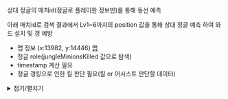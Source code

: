 상대 정글의 매치id(정글로 플레이한 정보만)를 통해 동선 예측

아래 매치id로 검색 결과에서 Lv1~6까지의 position 값을 통해 상대 정글 예측 하여 와드 설치 및 갱 예방

- 맵 정보 (x:13982, y:14446) 
[맵](./맵.png)
- 정글 role(jungleMinionsKilled 값으로 탐색)
- timestamp 계산 필요
- 정글 갱킹으로 인한 킬 판단 필요(킬 or 어시스트 판단할 데이터)

<details>
  <summary>접기/펼치기</summary>
  <div>
{
    "frames": [
        {
            "participantFrames": {
                "1": {
                    "participantId": 1,
                    "position": {
                        "x": 7012,
                        "y": 7415
                    },
                    "currentGold": 121,
                    "totalGold": 621,
                    "level": 1,
                    "xp": 225,
                    "minionsKilled": 3,
                    "jungleMinionsKilled": 0,
                    "dominionScore": 0,
                    "teamScore": 0
                },
                "2": {
                    "participantId": 2,
                    "position": {
                        "x": 11686,
                        "y": 1541
                    },
                    "currentGold": 97,
                    "totalGold": 547,
                    "level": 1,
                    "xp": 120,
                    "minionsKilled": 0,
                    "jungleMinionsKilled": 0,
                    "dominionScore": 0,
                    "teamScore": 0
                },
                "3": {
                    "participantId": 3,
                    "position": {
                        "x": 1958,
                        "y": 11805
                    },
                    "currentGold": 20,
                    "totalGold": 520,
                    "level": 1,
                    "xp": 0,
                    "minionsKilled": 0,
                    "jungleMinionsKilled": 0,
                    "dominionScore": 0,
                    "teamScore": 0
                },
                "4": {
                    "participantId": 4,
                    "position": {
                        "x": 7254,
                        "y": 7628
                    },
                    "currentGold": 140,
                    "totalGold": 940,
                    "level": 2,
                    "xp": 364,
                    "minionsKilled": 0,
                    "jungleMinionsKilled": 4,
                    "dominionScore": 0,
                    "teamScore": 0
                },
                "5": {
                    "participantId": 5,
                    "position": {
                        "x": 11627,
                        "y": 1780
                    },
                    "currentGold": 87,
                    "totalGold": 587,
                    "level": 1,
                    "xp": 120,
                    "minionsKilled": 2,
                    "jungleMinionsKilled": 0,
                    "dominionScore": 0,
                    "teamScore": 0
                },
                "6": {
                    "participantId": 6,
                    "position": {
                        "x": 7532,
                        "y": 7806
                    },
                    "currentGold": 436,
                    "totalGold": 936,
                    "level": 2,
                    "xp": 298,
                    "minionsKilled": 5,
                    "jungleMinionsKilled": 0,
                    "dominionScore": 0,
                    "teamScore": 0
                },
                "7": {
                    "participantId": 7,
                    "position": {
                        "x": 2228,
                        "y": 12625
                    },
                    "currentGold": 494,
                    "totalGold": 994,
                    "level": 1,
                    "xp": 238,
                    "minionsKilled": 3,
                    "jungleMinionsKilled": 0,
                    "dominionScore": 0,
                    "teamScore": 0
                },
                "8": {
                    "participantId": 8,
                    "position": {
                        "x": 12855,
                        "y": 1860
                    },
                    "currentGold": 572,
                    "totalGold": 1072,
                    "level": 1,
                    "xp": 159,
                    "minionsKilled": 0,
                    "jungleMinionsKilled": 0,
                    "dominionScore": 0,
                    "teamScore": 0
                },
                "9": {
                    "participantId": 9,
                    "position": {
                        "x": 12619,
                        "y": 2653
                    },
                    "currentGold": 183,
                    "totalGold": 683,
                    "level": 1,
                    "xp": 159,
                    "minionsKilled": 5,
                    "jungleMinionsKilled": 0,
                    "dominionScore": 0,
                    "teamScore": 0
                },
                "10": {
                    "participantId": 10,
                    "position": {
                        "x": 12405,
                        "y": 6483
                    },
                    "currentGold": 173,
                    "totalGold": 673,
                    "level": 2,
                    "xp": 340,
                    "minionsKilled": 0,
                    "jungleMinionsKilled": 4,
                    "dominionScore": 0,
                    "teamScore": 0
                }
            },
            "events": [
                {
                    "type": "CHAMPION_KILL",
                    "timestamp": 63175,
                    "position": {
                        "x": 5916,
                        "y": 5199
                    },
                    "killerId": 6,
                    "victimId": 4,
                    "assistingParticipantIds": [
                        7,
                        8,
                        9
                    ]
                },
                {
                    "type": "ITEM_PURCHASED",
                    "timestamp": 66940,
                    "participantId": 4,
                    "itemId": 1001
                },
                {
                    "type": "WARD_PLACED",
                    "timestamp": 70447,
                    "wardType": "YELLOW_TRINKET",
                    "creatorId": 8
                },
                {
                    "type": "WARD_PLACED",
                    "timestamp": 91793,
                    "wardType": "YELLOW_TRINKET",
                    "creatorId": 4
                },
                {
                    "type": "SKILL_LEVEL_UP",
                    "timestamp": 103920,
                    "participantId": 10,
                    "skillSlot": 2,
                    "levelUpType": "NORMAL"
                },
                {
                    "type": "WARD_PLACED",
                    "timestamp": 105373,
                    "wardType": "YELLOW_TRINKET",
                    "creatorId": 5
                },
                {
                    "type": "SKILL_LEVEL_UP",
                    "timestamp": 107191,
                    "participantId": 4,
                    "skillSlot": 3,
                    "levelUpType": "NORMAL"
                },
                {
                    "type": "SKILL_LEVEL_UP",
                    "timestamp": 108776,
                    "participantId": 6,
                    "skillSlot": 3,
                    "levelUpType": "NORMAL"
                }
            ],
            "timestamp": 120012
        },
        {
            "participantFrames": {
                "1": {
                    "participantId": 1,
                    "position": {
                        "x": 6279,
                        "y": 6273
                    },
                    "currentGold": 433,
                    "totalGold": 943,
                    "level": 3,
                    "xp": 829,
                    "minionsKilled": 12,
                    "jungleMinionsKilled": 0,
                    "dominionScore": 0,
                    "teamScore": 0
                },
                "2": {
                    "participantId": 2,
                    "position": {
                        "x": 10628,
                        "y": 1176
                    },
                    "currentGold": 273,
                    "totalGold": 723,
                    "level": 2,
                    "xp": 457,
                    "minionsKilled": 2,
                    "jungleMinionsKilled": 0,
                    "dominionScore": 0,
                    "teamScore": 0
                },
                "3": {
                    "participantId": 3,
                    "position": {
                        "x": 1234,
                        "y": 11700
                    },
                    "currentGold": 296,
                    "totalGold": 796,
                    "level": 2,
                    "xp": 601,
                    "minionsKilled": 9,
                    "jungleMinionsKilled": 0,
                    "dominionScore": 0,
                    "teamScore": 0
                },
                "4": {
                    "participantId": 4,
                    "position": {
                        "x": 2941,
                        "y": 7763
                    },
                    "currentGold": 452,
                    "totalGold": 1252,
                    "level": 3,
                    "xp": 729,
                    "minionsKilled": 0,
                    "jungleMinionsKilled": 12,
                    "dominionScore": 0,
                    "teamScore": 0
                },
                "5": {
                    "participantId": 5,
                    "position": {
                        "x": 10503,
                        "y": 1221
                    },
                    "currentGold": 321,
                    "totalGold": 821,
                    "level": 2,
                    "xp": 457,
                    "minionsKilled": 8,
                    "jungleMinionsKilled": 0,
                    "dominionScore": 0,
                    "teamScore": 0
                },
                "6": {
                    "participantId": 6,
                    "position": {
                        "x": 6673,
                        "y": 7237
                    },
                    "currentGold": 685,
                    "totalGold": 1195,
                    "level": 3,
                    "xp": 826,
                    "minionsKilled": 11,
                    "jungleMinionsKilled": 0,
                    "dominionScore": 0,
                    "teamScore": 0
                },
                "7": {
                    "participantId": 7,
                    "position": {
                        "x": 2096,
                        "y": 12177
                    },
                    "currentGold": 782,
                    "totalGold": 1282,
                    "level": 3,
                    "xp": 843,
                    "minionsKilled": 10,
                    "jungleMinionsKilled": 0,
                    "dominionScore": 0,
                    "teamScore": 0
                },
                "8": {
                    "participantId": 8,
                    "position": {
                        "x": 11604,
                        "y": 1131
                    },
                    "currentGold": 806,
                    "totalGold": 1306,
                    "level": 2,
                    "xp": 478,
                    "minionsKilled": 0,
                    "jungleMinionsKilled": 0,
                    "dominionScore": 0,
                    "teamScore": 0
                },
                "9": {
                    "participantId": 9,
                    "position": {
                        "x": 11662,
                        "y": 1913
                    },
                    "currentGold": 467,
                    "totalGold": 967,
                    "level": 2,
                    "xp": 478,
                    "minionsKilled": 14,
                    "jungleMinionsKilled": 0,
                    "dominionScore": 0,
                    "teamScore": 0
                },
                "10": {
                    "participantId": 10,
                    "position": {
                        "x": 6906,
                        "y": 6786
                    },
                    "currentGold": 481,
                    "totalGold": 981,
                    "level": 3,
                    "xp": 767,
                    "minionsKilled": 0,
                    "jungleMinionsKilled": 12,
                    "dominionScore": 0,
                    "teamScore": 0
                }
            },
            "events": [
                {
                    "type": "ITEM_DESTROYED",
                    "timestamp": 121697,
                    "participantId": 6,
                    "itemId": 2010
                },
                {
                    "type": "WARD_PLACED",
                    "timestamp": 126024,
                    "wardType": "YELLOW_TRINKET",
                    "creatorId": 6
                },
                {
                    "type": "SKILL_LEVEL_UP",
                    "timestamp": 129298,
                    "participantId": 7,
                    "skillSlot": 2,
                    "levelUpType": "NORMAL"
                },
                {
                    "type": "SKILL_LEVEL_UP",
                    "timestamp": 131642,
                    "participantId": 1,
                    "skillSlot": 2,
                    "levelUpType": "NORMAL"
                },
                {
                    "type": "ITEM_DESTROYED",
                    "timestamp": 135344,
                    "participantId": 6,
                    "itemId": 2003
                },
                {
                    "type": "SKILL_LEVEL_UP",
                    "timestamp": 139574,
                    "participantId": 9,
                    "skillSlot": 3,
                    "levelUpType": "NORMAL"
                },
                {
                    "type": "SKILL_LEVEL_UP",
                    "timestamp": 140565,
                    "participantId": 8,
                    "skillSlot": 2,
                    "levelUpType": "NORMAL"
                },
                {
                    "type": "SKILL_LEVEL_UP",
                    "timestamp": 151706,
                    "participantId": 3,
                    "skillSlot": 2,
                    "levelUpType": "NORMAL"
                },
                {
                    "type": "WARD_PLACED",
                    "timestamp": 152864,
                    "wardType": "YELLOW_TRINKET",
                    "creatorId": 7
                },
                {
                    "type": "SKILL_LEVEL_UP",
                    "timestamp": 156134,
                    "participantId": 10,
                    "skillSlot": 3,
                    "levelUpType": "NORMAL"
                },
                {
                    "type": "SKILL_LEVEL_UP",
                    "timestamp": 158315,
                    "participantId": 2,
                    "skillSlot": 3,
                    "levelUpType": "NORMAL"
                },
                {
                    "type": "SKILL_LEVEL_UP",
                    "timestamp": 159604,
                    "participantId": 5,
                    "skillSlot": 3,
                    "levelUpType": "NORMAL"
                },
                {
                    "type": "SKILL_LEVEL_UP",
                    "timestamp": 161885,
                    "participantId": 6,
                    "skillSlot": 2,
                    "levelUpType": "NORMAL"
                },
                {
                    "type": "SKILL_LEVEL_UP",
                    "timestamp": 166708,
                    "participantId": 1,
                    "skillSlot": 3,
                    "levelUpType": "NORMAL"
                },
                {
                    "type": "SKILL_LEVEL_UP",
                    "timestamp": 169452,
                    "participantId": 7,
                    "skillSlot": 3,
                    "levelUpType": "NORMAL"
                },
                {
                    "type": "ITEM_DESTROYED",
                    "timestamp": 171996,
                    "participantId": 8,
                    "itemId": 2003
                },
                {
                    "type": "SKILL_LEVEL_UP",
                    "timestamp": 178208,
                    "participantId": 4,
                    "skillSlot": 1,
                    "levelUpType": "NORMAL"
                },
                {
                    "type": "ITEM_DESTROYED",
                    "timestamp": 178307,
                    "participantId": 1,
                    "itemId": 2010
                }
            ],
            "timestamp": 180025
        },
        {
            "participantFrames": {
                "1": {
                    "participantId": 1,
                    "position": {
                        "x": 6779,
                        "y": 6859
                    },
                    "currentGold": 131,
                    "totalGold": 1291,
                    "level": 3,
                    "xp": 1130,
                    "minionsKilled": 16,
                    "jungleMinionsKilled": 0,
                    "dominionScore": 0,
                    "teamScore": 0
                },
                "2": {
                    "participantId": 2,
                    "position": {
                        "x": 10668,
                        "y": 1087
                    },
                    "currentGold": 511,
                    "totalGold": 961,
                    "level": 3,
                    "xp": 796,
                    "minionsKilled": 5,
                    "jungleMinionsKilled": 0,
                    "dominionScore": 0,
                    "teamScore": 0
                },
                "3": {
                    "participantId": 3,
                    "position": {
                        "x": 1279,
                        "y": 11385
                    },
                    "currentGold": 599,
                    "totalGold": 1099,
                    "level": 4,
                    "xp": 1235,
                    "minionsKilled": 17,
                    "jungleMinionsKilled": 0,
                    "dominionScore": 0,
                    "teamScore": 0
                },
                "4": {
                    "participantId": 4,
                    "position": {
                        "x": 6974,
                        "y": 5151
                    },
                    "currentGold": 1123,
                    "totalGold": 1923,
                    "level": 3,
                    "xp": 977,
                    "minionsKilled": 0,
                    "jungleMinionsKilled": 16,
                    "dominionScore": 0,
                    "teamScore": 0
                },
                "5": {
                    "participantId": 5,
                    "position": {
                        "x": 10167,
                        "y": 1532
                    },
                    "currentGold": 603,
                    "totalGold": 1103,
                    "level": 3,
                    "xp": 796,
                    "minionsKilled": 15,
                    "jungleMinionsKilled": 0,
                    "dominionScore": 0,
                    "teamScore": 0
                },
                "6": {
                    "participantId": 6,
                    "position": {
                        "x": 8791,
                        "y": 8799
                    },
                    "currentGold": 47,
                    "totalGold": 1682,
                    "level": 3,
                    "xp": 1139,
                    "minionsKilled": 15,
                    "jungleMinionsKilled": 0,
                    "dominionScore": 0,
                    "teamScore": 0
                },
                "7": {
                    "participantId": 7,
                    "position": {
                        "x": 2741,
                        "y": 12489
                    },
                    "currentGold": 1003,
                    "totalGold": 1503,
                    "level": 4,
                    "xp": 1414,
                    "minionsKilled": 16,
                    "jungleMinionsKilled": 0,
                    "dominionScore": 0,
                    "teamScore": 0
                },
                "8": {
                    "participantId": 8,
                    "position": {
                        "x": 11488,
                        "y": 1761
                    },
                    "currentGold": 942,
                    "totalGold": 1442,
                    "level": 3,
                    "xp": 797,
                    "minionsKilled": 0,
                    "jungleMinionsKilled": 0,
                    "dominionScore": 0,
                    "teamScore": 0
                },
                "9": {
                    "participantId": 9,
                    "position": {
                        "x": 11547,
                        "y": 1438
                    },
                    "currentGold": 839,
                    "totalGold": 1339,
                    "level": 3,
                    "xp": 979,
                    "minionsKilled": 26,
                    "jungleMinionsKilled": 0,
                    "dominionScore": 0,
                    "teamScore": 0
                },
                "10": {
                    "participantId": 10,
                    "position": {
                        "x": 7594,
                        "y": 10970
                    },
                    "currentGold": 689,
                    "totalGold": 1189,
                    "level": 3,
                    "xp": 949,
                    "minionsKilled": 0,
                    "jungleMinionsKilled": 16,
                    "dominionScore": 0,
                    "teamScore": 0
                }
            },
            "events": [
                {
                    "type": "ITEM_DESTROYED",
                    "timestamp": 193253,
                    "participantId": 5,
                    "itemId": 2003
                },
                {
                    "type": "CHAMPION_KILL",
                    "timestamp": 195964,
                    "position": {
                        "x": 7380,
                        "y": 7368
                    },
                    "killerId": 6,
                    "victimId": 1,
                    "assistingParticipantIds": []
                },
                {
                    "type": "SKILL_LEVEL_UP",
                    "timestamp": 198809,
                    "participantId": 3,
                    "skillSlot": 3,
                    "levelUpType": "NORMAL"
                },
                {
                    "type": "SKILL_LEVEL_UP",
                    "timestamp": 201353,
                    "participantId": 8,
                    "skillSlot": 1,
                    "levelUpType": "NORMAL"
                },
                {
                    "type": "SKILL_LEVEL_UP",
                    "timestamp": 202278,
                    "participantId": 7,
                    "skillSlot": 1,
                    "levelUpType": "NORMAL"
                },
                {
                    "type": "SKILL_LEVEL_UP",
                    "timestamp": 204822,
                    "participantId": 9,
                    "skillSlot": 2,
                    "levelUpType": "NORMAL"
                },
                {
                    "type": "CHAMPION_KILL",
                    "timestamp": 207799,
                    "position": {
                        "x": 9419,
                        "y": 7250
                    },
                    "killerId": 4,
                    "victimId": 6,
                    "assistingParticipantIds": [
                        1
                    ]
                },
                {
                    "type": "ITEM_PURCHASED",
                    "timestamp": 208692,
                    "participantId": 1,
                    "itemId": 1036
                },
                {
                    "type": "ITEM_PURCHASED",
                    "timestamp": 211599,
                    "participantId": 1,
                    "itemId": 1001
                },
                {
                    "type": "ITEM_PURCHASED",
                    "timestamp": 215036,
                    "participantId": 6,
                    "itemId": 1036
                },
                {
                    "type": "ITEM_PURCHASED",
                    "timestamp": 215532,
                    "participantId": 6,
                    "itemId": 1036
                },
                {
                    "type": "ITEM_PURCHASED",
                    "timestamp": 215763,
                    "participantId": 6,
                    "itemId": 1042
                },
                {
                    "type": "ITEM_PURCHASED",
                    "timestamp": 218505,
                    "participantId": 6,
                    "itemId": 2003
                },
                {
                    "type": "ITEM_PURCHASED",
                    "timestamp": 218901,
                    "participantId": 6,
                    "itemId": 2055
                },
                {
                    "type": "SKILL_LEVEL_UP",
                    "timestamp": 221677,
                    "participantId": 2,
                    "skillSlot": 2,
                    "levelUpType": "NORMAL"
                },
                {
                    "type": "SKILL_LEVEL_UP",
                    "timestamp": 222867,
                    "participantId": 5,
                    "skillSlot": 2,
                    "levelUpType": "NORMAL"
                },
                {
                    "type": "ITEM_DESTROYED",
                    "timestamp": 223495,
                    "participantId": 7,
                    "itemId": 2003
                },
                {
                    "type": "SKILL_LEVEL_UP",
                    "timestamp": 232318,
                    "participantId": 3,
                    "skillSlot": 1,
                    "levelUpType": "NORMAL"
                }
            ],
            "timestamp": 240053
        },
        {
            "participantFrames": {
                "1": {
                    "participantId": 1,
                    "position": {
                        "x": 6735,
                        "y": 7316
                    },
                    "currentGold": 433,
                    "totalGold": 1603,
                    "level": 5,
                    "xp": 1765,
                    "minionsKilled": 24,
                    "jungleMinionsKilled": 0,
                    "dominionScore": 0,
                    "teamScore": 0
                },
                "2": {
                    "participantId": 2,
                    "position": {
                        "x": 11406,
                        "y": 1594
                    },
                    "currentGold": 1029,
                    "totalGold": 1479,
                    "level": 4,
                    "xp": 1177,
                    "minionsKilled": 7,
                    "jungleMinionsKilled": 0,
                    "dominionScore": 0,
                    "teamScore": 0
                },
                "3": {
                    "participantId": 3,
                    "position": {
                        "x": 1467,
                        "y": 11583
                    },
                    "currentGold": 847,
                    "totalGold": 1347,
                    "level": 5,
                    "xp": 1809,
                    "minionsKilled": 22,
                    "jungleMinionsKilled": 0,
                    "dominionScore": 0,
                    "teamScore": 0
                },
                "4": {
                    "participantId": 4,
                    "position": {
                        "x": 12522,
                        "y": 1504
                    },
                    "currentGold": 1619,
                    "totalGold": 2419,
                    "level": 4,
                    "xp": 1508,
                    "minionsKilled": 1,
                    "jungleMinionsKilled": 24,
                    "dominionScore": 0,
                    "teamScore": 0
                },
                "5": {
                    "participantId": 5,
                    "position": {
                        "x": 11406,
                        "y": 1434
                    },
                    "currentGold": 877,
                    "totalGold": 1377,
                    "level": 4,
                    "xp": 1177,
                    "minionsKilled": 20,
                    "jungleMinionsKilled": 0,
                    "dominionScore": 0,
                    "teamScore": 0
                },
                "6": {
                    "participantId": 6,
                    "position": {
                        "x": 7786,
                        "y": 7656
                    },
                    "currentGold": 292,
                    "totalGold": 1937,
                    "level": 4,
                    "xp": 1473,
                    "minionsKilled": 20,
                    "jungleMinionsKilled": 0,
                    "dominionScore": 0,
                    "teamScore": 0
                },
                "7": {
                    "participantId": 7,
                    "position": {
                        "x": 1961,
                        "y": 12651
                    },
                    "currentGold": 320,
                    "totalGold": 1845,
                    "level": 5,
                    "xp": 1817,
                    "minionsKilled": 26,
                    "jungleMinionsKilled": 0,
                    "dominionScore": 0,
                    "teamScore": 0
                },
                "8": {
                    "participantId": 8,
                    "position": {
                        "x": 12788,
                        "y": 1470
                    },
                    "currentGold": 1136,
                    "totalGold": 1636,
                    "level": 4,
                    "xp": 1141,
                    "minionsKilled": 0,
                    "jungleMinionsKilled": 0,
                    "dominionScore": 0,
                    "teamScore": 0
                },
                "9": {
                    "participantId": 9,
                    "position": {
                        "x": 12587,
                        "y": 2714
                    },
                    "currentGold": 1164,
                    "totalGold": 1664,
                    "level": 4,
                    "xp": 1322,
                    "minionsKilled": 35,
                    "jungleMinionsKilled": 0,
                    "dominionScore": 0,
                    "teamScore": 0
                },
                "10": {
                    "participantId": 10,
                    "position": {
                        "x": 2871,
                        "y": 11234
                    },
                    "currentGold": 998,
                    "totalGold": 1498,
                    "level": 4,
                    "xp": 1649,
                    "minionsKilled": 1,
                    "jungleMinionsKilled": 24,
                    "dominionScore": 0,
                    "teamScore": 0
                }
            },
            "events": [
                {
                    "type": "SKILL_LEVEL_UP",
                    "timestamp": 245733,
                    "participantId": 1,
                    "skillSlot": 1,
                    "levelUpType": "NORMAL"
                },
                {
                    "type": "WARD_PLACED",
                    "timestamp": 248743,
                    "wardType": "YELLOW_TRINKET",
                    "creatorId": 3
                },
                {
                    "type": "WARD_PLACED",
                    "timestamp": 250956,
                    "wardType": "YELLOW_TRINKET",
                    "creatorId": 10
                },
                {
                    "type": "WARD_PLACED",
                    "timestamp": 251650,
                    "wardType": "CONTROL_WARD",
                    "creatorId": 6
                },
                {
                    "type": "ITEM_DESTROYED",
                    "timestamp": 251650,
                    "participantId": 6,
                    "itemId": 2055
                },
                {
                    "type": "ITEM_PURCHASED",
                    "timestamp": 252509,
                    "participantId": 7,
                    "itemId": 1001
                },
                {
                    "type": "ITEM_PURCHASED",
                    "timestamp": 252906,
                    "participantId": 7,
                    "itemId": 1042
                },
                {
                    "type": "ITEM_PURCHASED",
                    "timestamp": 254491,
                    "participantId": 7,
                    "itemId": 1036
                },
                {
                    "type": "ITEM_PURCHASED",
                    "timestamp": 257960,
                    "participantId": 7,
                    "itemId": 2055
                },
                {
                    "type": "SKILL_LEVEL_UP",
                    "timestamp": 262885,
                    "participantId": 4,
                    "skillSlot": 2,
                    "levelUpType": "NORMAL"
                },
                {
                    "type": "ITEM_DESTROYED",
                    "timestamp": 263645,
                    "participantId": 3,
                    "itemId": 2003
                },
                {
                    "type": "SKILL_LEVEL_UP",
                    "timestamp": 264968,
                    "participantId": 6,
                    "skillSlot": 1,
                    "levelUpType": "NORMAL"
                },
                {
                    "type": "SKILL_LEVEL_UP",
                    "timestamp": 269099,
                    "participantId": 10,
                    "skillSlot": 1,
                    "levelUpType": "NORMAL"
                },
                {
                    "type": "ITEM_DESTROYED",
                    "timestamp": 269594,
                    "participantId": 6,
                    "itemId": 2010
                },
                {
                    "type": "SKILL_LEVEL_UP",
                    "timestamp": 270620,
                    "participantId": 9,
                    "skillSlot": 1,
                    "levelUpType": "NORMAL"
                },
                {
                    "type": "ITEM_DESTROYED",
                    "timestamp": 274023,
                    "participantId": 3,
                    "itemId": 2010
                },
                {
                    "type": "WARD_PLACED",
                    "timestamp": 276764,
                    "wardType": "YELLOW_TRINKET",
                    "creatorId": 1
                },
                {
                    "type": "ITEM_DESTROYED",
                    "timestamp": 283438,
                    "participantId": 6,
                    "itemId": 2003
                },
                {
                    "type": "SKILL_LEVEL_UP",
                    "timestamp": 286517,
                    "participantId": 8,
                    "skillSlot": 3,
                    "levelUpType": "NORMAL"
                },
                {
                    "type": "WARD_PLACED",
                    "timestamp": 287970,
                    "wardType": "YELLOW_TRINKET",
                    "creatorId": 4
                },
                {
                    "type": "CHAMPION_KILL",
                    "timestamp": 288663,
                    "position": {
                        "x": 12788,
                        "y": 1470
                    },
                    "killerId": 2,
                    "victimId": 8,
                    "assistingParticipantIds": [
                        4,
                        5
                    ]
                },
                {
                    "type": "SKILL_LEVEL_UP",
                    "timestamp": 289951,
                    "participantId": 3,
                    "skillSlot": 1,
                    "levelUpType": "NORMAL"
                },
                {
                    "type": "WARD_PLACED",
                    "timestamp": 290380,
                    "wardType": "CONTROL_WARD",
                    "creatorId": 7
                },
                {
                    "type": "ITEM_DESTROYED",
                    "timestamp": 290380,
                    "participantId": 7,
                    "itemId": 2055
                },
                {
                    "type": "ITEM_DESTROYED",
                    "timestamp": 290646,
                    "participantId": 9,
                    "itemId": 2003
                },
                {
                    "type": "WARD_KILL",
                    "timestamp": 296464,
                    "wardType": "YELLOW_TRINKET",
                    "killerId": 10
                },
                {
                    "type": "SKILL_LEVEL_UP",
                    "timestamp": 297126,
                    "participantId": 7,
                    "skillSlot": 1,
                    "levelUpType": "NORMAL"
                },
                {
                    "type": "SKILL_LEVEL_UP",
                    "timestamp": 299009,
                    "participantId": 1,
                    "skillSlot": 1,
                    "levelUpType": "NORMAL"
                },
                {
                    "type": "SKILL_LEVEL_UP",
                    "timestamp": 299835,
                    "participantId": 2,
                    "skillSlot": 1,
                    "levelUpType": "NORMAL"
                }
            ],
            "timestamp": 300066
        },
        {
            "participantFrames": {
                "1": {
                    "participantId": 1,
                    "position": {
                        "x": 6927,
                        "y": 7147
                    },
                    "currentGold": 625,
                    "totalGold": 1795,
                    "level": 5,
                    "xp": 2035,
                    "minionsKilled": 28,
                    "jungleMinionsKilled": 0,
                    "dominionScore": 0,
                    "teamScore": 0
                },
                "2": {
                    "participantId": 2,
                    "position": {
                        "x": 11933,
                        "y": 1737
                    },
                    "currentGold": 1185,
                    "totalGold": 1635,
                    "level": 4,
                    "xp": 1636,
                    "minionsKilled": 8,
                    "jungleMinionsKilled": 0,
                    "dominionScore": 0,
                    "teamScore": 0
                },
                "3": {
                    "participantId": 3,
                    "position": {
                        "x": 2533,
                        "y": 12777
                    },
                    "currentGold": 1168,
                    "totalGold": 1668,
                    "level": 6,
                    "xp": 2448,
                    "minionsKilled": 32,
                    "jungleMinionsKilled": 0,
                    "dominionScore": 0,
                    "teamScore": 0
                },
                "4": {
                    "participantId": 4,
                    "position": {
                        "x": 2351,
                        "y": 8434
                    },
                    "currentGold": 322,
                    "totalGold": 2647,
                    "level": 5,
                    "xp": 1779,
                    "minionsKilled": 2,
                    "jungleMinionsKilled": 28,
                    "dominionScore": 0,
                    "teamScore": 0
                },
                "5": {
                    "participantId": 5,
                    "position": {
                        "x": 11263,
                        "y": 1737
                    },
                    "currentGold": 1147,
                    "totalGold": 1647,
                    "level": 4,
                    "xp": 1575,
                    "minionsKilled": 28,
                    "jungleMinionsKilled": 0,
                    "dominionScore": 0,
                    "teamScore": 0
                },
                "6": {
                    "participantId": 6,
                    "position": {
                        "x": 7176,
                        "y": 7264
                    },
                    "currentGold": 702,
                    "totalGold": 2357,
                    "level": 5,
                    "xp": 2287,
                    "minionsKilled": 35,
                    "jungleMinionsKilled": 0,
                    "dominionScore": 0,
                    "teamScore": 0
                },
                "7": {
                    "participantId": 7,
                    "position": {
                        "x": 2980,
                        "y": 13178
                    },
                    "currentGold": 656,
                    "totalGold": 2181,
                    "level": 6,
                    "xp": 2422,
                    "minionsKilled": 35,
                    "jungleMinionsKilled": 0,
                    "dominionScore": 0,
                    "teamScore": 0
                },
                "8": {
                    "participantId": 8,
                    "position": {
                        "x": 12887,
                        "y": 1855
                    },
                    "currentGold": 166,
                    "totalGold": 1791,
                    "level": 4,
                    "xp": 1254,
                    "minionsKilled": 0,
                    "jungleMinionsKilled": 0,
                    "dominionScore": 0,
                    "teamScore": 0
                },
                "9": {
                    "participantId": 9,
                    "position": {
                        "x": 12329,
                        "y": 2503
                    },
                    "currentGold": 1413,
                    "totalGold": 1913,
                    "level": 4,
                    "xp": 1646,
                    "minionsKilled": 41,
                    "jungleMinionsKilled": 0,
                    "dominionScore": 0,
                    "teamScore": 0
                },
                "10": {
                    "participantId": 10,
                    "position": {
                        "x": 11816,
                        "y": 2642
                    },
                    "currentGold": 211,
                    "totalGold": 1711,
                    "level": 5,
                    "xp": 1854,
                    "minionsKilled": 1,
                    "jungleMinionsKilled": 28,
                    "dominionScore": 0,
                    "teamScore": 0
                }
            },
            "events": [
                {
                    "type": "ITEM_PURCHASED",
                    "timestamp": 301657,
                    "participantId": 8,
                    "itemId": 3145
                },
                {
                    "type": "SKILL_LEVEL_UP",
                    "timestamp": 302121,
                    "participantId": 5,
                    "skillSlot": 2,
                    "levelUpType": "NORMAL"
                },
                {
                    "type": "ITEM_PURCHASED",
                    "timestamp": 303013,
                    "participantId": 8,
                    "itemId": 2055
                },
                {
                    "type": "ITEM_PURCHASED",
                    "timestamp": 305656,
                    "participantId": 10,
                    "itemId": 3117
                },
                {
                    "type": "WARD_PLACED",
                    "timestamp": 307835,
                    "wardType": "YELLOW_TRINKET",
                    "creatorId": 9
                },
                {
                    "type": "WARD_KILL",
                    "timestamp": 310411,
                    "wardType": "YELLOW_TRINKET",
                    "killerId": 4
                },
                {
                    "type": "WARD_PLACED",
                    "timestamp": 313946,
                    "wardType": "YELLOW_TRINKET",
                    "creatorId": 9
                },
                {
                    "type": "SKILL_LEVEL_UP",
                    "timestamp": 314707,
                    "participantId": 6,
                    "skillSlot": 1,
                    "levelUpType": "NORMAL"
                },
                {
                    "type": "ITEM_PURCHASED",
                    "timestamp": 321155,
                    "participantId": 4,
                    "itemId": 3134
                },
                {
                    "type": "ITEM_PURCHASED",
                    "timestamp": 321915,
                    "participantId": 4,
                    "itemId": 1036
                },
                {
                    "type": "ITEM_PURCHASED",
                    "timestamp": 322972,
                    "participantId": 4,
                    "itemId": 2055
                },
                {
                    "type": "ITEM_PURCHASED",
                    "timestamp": 323368,
                    "participantId": 4,
                    "itemId": 3364
                },
                {
                    "type": "ITEM_DESTROYED",
                    "timestamp": 323368,
                    "participantId": 4,
                    "itemId": 3340
                },
                {
                    "type": "WARD_PLACED",
                    "timestamp": 332817,
                    "wardType": "YELLOW_TRINKET",
                    "creatorId": 6
                },
                {
                    "type": "WARD_KILL",
                    "timestamp": 336255,
                    "wardType": "CONTROL_WARD",
                    "killerId": 3
                },
                {
                    "type": "WARD_PLACED",
                    "timestamp": 336552,
                    "wardType": "YELLOW_TRINKET",
                    "creatorId": 3
                },
                {
                    "type": "WARD_PLACED",
                    "timestamp": 337014,
                    "wardType": "CONTROL_WARD",
                    "creatorId": 8
                },
                {
                    "type": "ITEM_DESTROYED",
                    "timestamp": 337014,
                    "participantId": 8,
                    "itemId": 2055
                },
                {
                    "type": "SKILL_LEVEL_UP",
                    "timestamp": 348912,
                    "participantId": 4,
                    "skillSlot": 2,
                    "levelUpType": "NORMAL"
                },
                {
                    "type": "SKILL_LEVEL_UP",
                    "timestamp": 354531,
                    "participantId": 3,
                    "skillSlot": 4,
                    "levelUpType": "NORMAL"
                },
                {
                    "type": "SKILL_LEVEL_UP",
                    "timestamp": 356448,
                    "participantId": 10,
                    "skillSlot": 2,
                    "levelUpType": "NORMAL"
                }
            ],
            "timestamp": 360083
        },
        {
            "participantFrames": {
                "1": {
                    "participantId": 1,
                    "position": {
                        "x": 2251,
                        "y": 9856
                    },
                    "currentGold": 339,
                    "totalGold": 2319,
                    "level": 6,
                    "xp": 2737,
                    "minionsKilled": 31,
                    "jungleMinionsKilled": 0,
                    "dominionScore": 0,
                    "teamScore": 0
                },
                "2": {
                    "participantId": 2,
                    "position": {
                        "x": 5026,
                        "y": 978
                    },
                    "currentGold": 219,
                    "totalGold": 1769,
                    "level": 4,
                    "xp": 1636,
                    "minionsKilled": 8,
                    "jungleMinionsKilled": 0,
                    "dominionScore": 0,
                    "teamScore": 0
                },
                "3": {
                    "participantId": 3,
                    "position": {
                        "x": 2489,
                        "y": 9878
                    },
                    "currentGold": 1496,
                    "totalGold": 1996,
                    "level": 6,
                    "xp": 3018,
                    "minionsKilled": 41,
                    "jungleMinionsKilled": 0,
                    "dominionScore": 0,
                    "teamScore": 0
                },
                "4": {
                    "participantId": 4,
                    "position": {
                        "x": 11139,
                        "y": 6262
                    },
                    "currentGold": 667,
                    "totalGold": 2992,
                    "level": 6,
                    "xp": 2474,
                    "minionsKilled": 10,
                    "jungleMinionsKilled": 32,
                    "dominionScore": 0,
                    "teamScore": 0
                },
                "5": {
                    "participantId": 5,
                    "position": {
                        "x": 6254,
                        "y": 911
                    },
                    "currentGold": -181,
                    "totalGold": 1769,
                    "level": 4,
                    "xp": 1575,
                    "minionsKilled": 28,
                    "jungleMinionsKilled": 0,
                    "dominionScore": 0,
                    "teamScore": 0
                },
                "6": {
                    "participantId": 6,
                    "position": {
                        "x": 7618,
                        "y": 7764
                    },
                    "currentGold": 96,
                    "totalGold": 2926,
                    "level": 6,
                    "xp": 3098,
                    "minionsKilled": 43,
                    "jungleMinionsKilled": 0,
                    "dominionScore": 0,
                    "teamScore": 0
                },
                "7": {
                    "participantId": 7,
                    "position": {
                        "x": 4591,
                        "y": 9860
                    },
                    "currentGold": 925,
                    "totalGold": 2450,
                    "level": 6,
                    "xp": 2933,
                    "minionsKilled": 43,
                    "jungleMinionsKilled": 0,
                    "dominionScore": 0,
                    "teamScore": 0
                },
                "8": {
                    "participantId": 8,
                    "position": {
                        "x": 13636,
                        "y": 3686
                    },
                    "currentGold": 403,
                    "totalGold": 2028,
                    "level": 4,
                    "xp": 1658,
                    "minionsKilled": 3,
                    "jungleMinionsKilled": 0,
                    "dominionScore": 0,
                    "teamScore": 0
                },
                "9": {
                    "participantId": 9,
                    "position": {
                        "x": 14335,
                        "y": 14190
                    },
                    "currentGold": 277,
                    "totalGold": 2227,
                    "level": 5,
                    "xp": 1990,
                    "minionsKilled": 50,
                    "jungleMinionsKilled": 0,
                    "dominionScore": 0,
                    "teamScore": 0
                },
                "10": {
                    "participantId": 10,
                    "position": {
                        "x": 4699,
                        "y": 9120
                    },
                    "currentGold": 336,
                    "totalGold": 1836,
                    "level": 5,
                    "xp": 1903,
                    "minionsKilled": 2,
                    "jungleMinionsKilled": 28,
                    "dominionScore": 0,
                    "teamScore": 0
                }
            },
            "events": [
                {
                    "type": "ITEM_DESTROYED",
                    "timestamp": 361043,
                    "participantId": 6,
                    "itemId": 2010
                },
                {
                    "type": "ITEM_DESTROYED",
                    "timestamp": 361373,
                    "participantId": 3,
                    "itemId": 2010
                },
                {
                    "type": "SKILL_LEVEL_UP",
                    "timestamp": 365637,
                    "participantId": 7,
                    "skillSlot": 4,
                    "levelUpType": "NORMAL"
                },
                {
                    "type": "SKILL_LEVEL_UP",
                    "timestamp": 367618,
                    "participantId": 6,
                    "skillSlot": 4,
                    "levelUpType": "NORMAL"
                },
                {
                    "type": "ITEM_DESTROYED",
                    "timestamp": 371021,
                    "participantId": 1,
                    "itemId": 2010
                },
                {
                    "type": "CHAMPION_KILL",
                    "timestamp": 375712,
                    "position": {
                        "x": 5512,
                        "y": 5956
                    },
                    "killerId": 6,
                    "victimId": 1,
                    "assistingParticipantIds": []
                },
                {
                    "type": "ITEM_DESTROYED",
                    "timestamp": 375778,
                    "participantId": 8,
                    "itemId": 2003
                },
                {
                    "type": "SKILL_LEVEL_UP",
                    "timestamp": 378688,
                    "participantId": 9,
                    "skillSlot": 1,
                    "levelUpType": "NORMAL"
                },
                {
                    "type": "CHAMPION_KILL",
                    "timestamp": 383682,
                    "position": {
                        "x": 4332,
                        "y": 5144
                    },
                    "killerId": 1,
                    "victimId": 6,
                    "assistingParticipantIds": []
                },
                {
                    "type": "SKILL_LEVEL_UP",
                    "timestamp": 387947,
                    "participantId": 1,
                    "skillSlot": 4,
                    "levelUpType": "NORMAL"
                },
                {
                    "type": "ITEM_PURCHASED",
                    "timestamp": 388046,
                    "participantId": 6,
                    "itemId": 6670
                },
                {
                    "type": "ITEM_DESTROYED",
                    "timestamp": 388046,
                    "participantId": 6,
                    "itemId": 1036
                },
                {
                    "type": "ITEM_DESTROYED",
                    "timestamp": 388046,
                    "participantId": 6,
                    "itemId": 1042
                },
                {
                    "type": "ITEM_DESTROYED",
                    "timestamp": 388046,
                    "participantId": 6,
                    "itemId": 1036
                },
                {
                    "type": "ITEM_PURCHASED",
                    "timestamp": 391119,
                    "participantId": 1,
                    "itemId": 3047
                },
                {
                    "type": "ITEM_DESTROYED",
                    "timestamp": 391119,
                    "participantId": 1,
                    "itemId": 1001
                },
                {
                    "type": "SKILL_LEVEL_UP",
                    "timestamp": 399349,
                    "participantId": 4,
                    "skillSlot": 4,
                    "levelUpType": "NORMAL"
                },
                {
                    "type": "WARD_PLACED",
                    "timestamp": 400043,
                    "wardType": "YELLOW_TRINKET",
                    "creatorId": 8
                },
                {
                    "type": "ITEM_PURCHASED",
                    "timestamp": 400704,
                    "participantId": 5,
                    "itemId": 1001
                },
                {
                    "type": "ITEM_PURCHASED",
                    "timestamp": 402188,
                    "participantId": 5,
                    "itemId": 3006
                },
                {
                    "type": "ITEM_DESTROYED",
                    "timestamp": 402188,
                    "participantId": 5,
                    "itemId": 1001
                },
                {
                    "type": "ITEM_PURCHASED",
                    "timestamp": 404171,
                    "participantId": 5,
                    "itemId": 1042
                },
                {
                    "type": "ITEM_DESTROYED",
                    "timestamp": 406715,
                    "participantId": 3,
                    "itemId": 2010
                },
                {
                    "type": "ITEM_PURCHASED",
                    "timestamp": 407607,
                    "participantId": 6,
                    "itemId": 1037
                },
                {
                    "type": "ITEM_PURCHASED",
                    "timestamp": 407607,
                    "participantId": 2,
                    "itemId": 3020
                },
                {
                    "type": "ITEM_PURCHASED",
                    "timestamp": 415804,
                    "participantId": 9,
                    "itemId": 3070
                },
                {
                    "type": "ITEM_PURCHASED",
                    "timestamp": 417390,
                    "participantId": 9,
                    "itemId": 3057
                },
                {
                    "type": "ITEM_PURCHASED",
                    "timestamp": 419142,
                    "participantId": 9,
                    "itemId": 1036
                }
            ],
            "timestamp": 420101
        },
   }
  </div>
</details>
